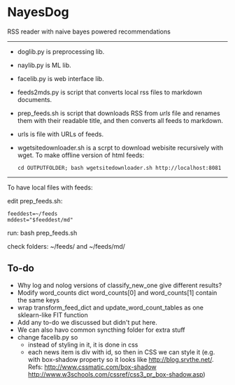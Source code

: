 # NayesDog
RSS reader with naive bayes powered recommendations

---

- doglib.py is preprocessing lib.
- naylib.py is ML lib.
- facelib.py is web interface lib.
- feeds2mds.py is script that converts local rss files to markdown documents.
- prep_feeds.sh is script that downloads RSS from *urls* file and renames them with their readable title, and then converts all feeds to markdown.
- urls is file with URLs of feeds.
- wgetsitedownloader.sh is a scrpt to download webisite recursively with wget. To make offline version of html feeds:

    ``` {.bash}
    cd OUTPUTFOLDER; bash wgetsitedownloader.sh http://localhost:8081
    ```

---

To have local files with feeds:

edit prep_feeds.sh:

``` {.bash}
feeddest=~/feeds
mddest="$feeddest/md"
```

run:
bash prep_feeds.sh

check folders:
~/feeds/ and ~/feeds/md/

## To-do

* Why log and nolog versions of classify_new_one give different results?
* Modify word_counts dict word_counts[0] and word_counts[1] contain the same keys
* wrap transform_feed_dict and update_word_count_tables as one sklearn-like FIT function
* Add any to-do we discussed but didn't put here.
* We can also havo common syncthing folder for extra stuff
* change facelib.py so
    - instead of styling in it, it is done in css
    - each news item is div with id, so then in CSS we can style it (e.g. with box-shadow property so it looks like http://blog.srvthe.net/. Refs: http://www.cssmatic.com/box-shadow http://www.w3schools.com/cssref/css3_pr_box-shadow.asp)

